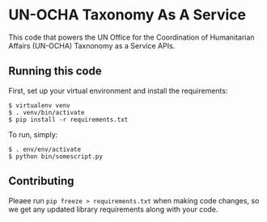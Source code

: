 # UN-OCHA Taxonomy As A Service

This code that powers the UN Office for the Coordination of Humanitarian Affairs (UN-OCHA)
Taxnonomy as a Service APIs.

## Running this code

First, set up your virtual environment and install the requirements:

    $ virtualenv venv
    $ . venv/bin/activate
    $ pip install -r requirements.txt

To run, simply:

    $ . env/env/activate
    $ python bin/somescript.py

## Contributing


Pleaee run `pip freeze > requirements.txt` when making code changes, so we get any updated
library requirements along with your code.
